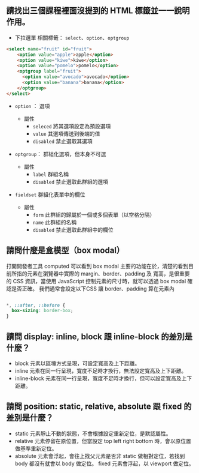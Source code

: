 ## 請找出三個課程裡面沒提到的 HTML 標籤並一一說明作用。

* 下拉選單 相關標籤： `select`、`option`、`optgroup`
``` html
<select name="fruit" id="fruit">
    <option value="apple">apple</option>
    <option value="kiwe">kiwe</option>
    <option value="pomelo">pomelo</option>
    <optgroup label="fruit">
      <option value="avocado">avocado</option>
      <option value="banana">banana</option>
    </optgroup>
</select>
```
* `option` ： 選項
  * 屬性
    * `seleced` 將其選項設定為預設選項
    * `value` 其選項傳送到後端的值
    * `disabled` 禁止選取其選項
* `optgroup`： 群組化選項，但本身不可選
  * 屬性
    * `label` 群組名稱
    * `disabled` 禁止選取此群組的選項


* `fieldset` 群組化表單中的欄位
  * 屬性
    * `form` 此群組的歸屬於一個或多個表單（以空格分隔）
    * `name` 此群組的名稱
    * `disabled` 禁止選取此群組中的欄位

## 請問什麼是盒模型（box modal）

打開開發者工具 computed 可以看到 box modal
主要的功能在於，清楚的看到目前所指的元素在瀏覽器中實際的 margin、border、padding 及 寬高，是很重要的 CSS 資訊，當使用 JavaScript 控制元素的尺寸時，就可以透過 box modal 確認是否正確。
我們通常會設定以下CSS 讓 border、padding 算在元素內

```css

*, ::after, ::before {
  box-sizing: border-box;
}

```

## 請問 display: inline, block 跟 inline-block 的差別是什麼？

* block 元素以區塊方式呈現，可設定寬高及上下距離。
* inline 元素在同一行呈現，寬度不足時才換行，無法設定寬高及上下距離。
* inline-block 元素在同一行呈現，寬度不足時才換行，但可以設定寬高及上下距離。

## 請問 position: static, relative, absolute 跟 fixed 的差別是什麼？

* static 元素靜止不動的狀態，不會根據設定重新定位，是默認屬性。
* relative 元素停留在原位置，但當設定 top left right bottom 時，會以原位置做基準重新定位。
* absolute 元素會浮起，會往上找父元素是否非 static 做相對定位，若找到 body 都沒有就會以 body 做定位。
fixed 元素會浮起，以 viewport 做定位。

